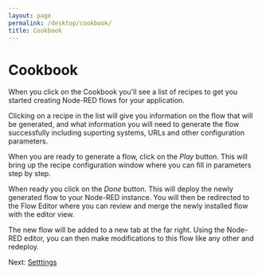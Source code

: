 ```yaml
---
layout: page
permalink: /desktop/cookbook/
title: Cookbook
---
```

# Cookbook

When you click on the Cookbook you'll see a list of recipes to get you started creating Node-RED flows for your application.

Clicking on a recipe in the list will give you information on the flow that will be generated, and what information you will need to generate the flow successfully including suporting systems, URLs and other configuration parameters.

When you are ready to generate a flow, click on the _Play_ button.  This will bring up the recipe configuration window where you can fill in parameters step by step.

When ready you click on the _Done_ button.  This will deploy the newly generated flow to your Node-RED instance.  You will then be redirected to the Flow Editor where you can review and merge the newly installed flow with the editor view.

The new flow will be added to a new tab at the far right.  Using the Node-RED editor, you can then make modifications to this flow like any other and redeploy.

Next: [Setttings](/desktop/settings)